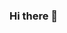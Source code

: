 ### Hi there 👋

<!--
I am a Salesforce Marketing Cloud Developer, currently working for SumUp. Throught my Marketing Cloud journey I have worked with many clients


- Fazer Food 
- Norwegian Business School 
- CBB Mobil 
- Bilia SE 

- IKEA 
- Adidas
- Pernod Ricard
  - Absolut 
- PVH
  - Tommy Hilfigher 
  - Calvin Klein
- Grand Hotel SE
- Johnson & Johnson 
  - Neutrogena 
  - Vision Care
- Embraer

**susaneantunes/susaneantunes** is a ✨ _special_ ✨ repository because its `README.md` (this file) appears on your GitHub profile.

Here are some ideas to get you started:

- 🔭 I’m currently working on ...
- 🌱 I’m currently learning ...
- 👯 I’m looking to collaborate on ...
- 🤔 I’m looking for help with ...
- 💬 Ask me about ...
- 📫 How to reach me: ...
- 😄 Pronouns: ...
- ⚡ Fun fact: ...
-->
